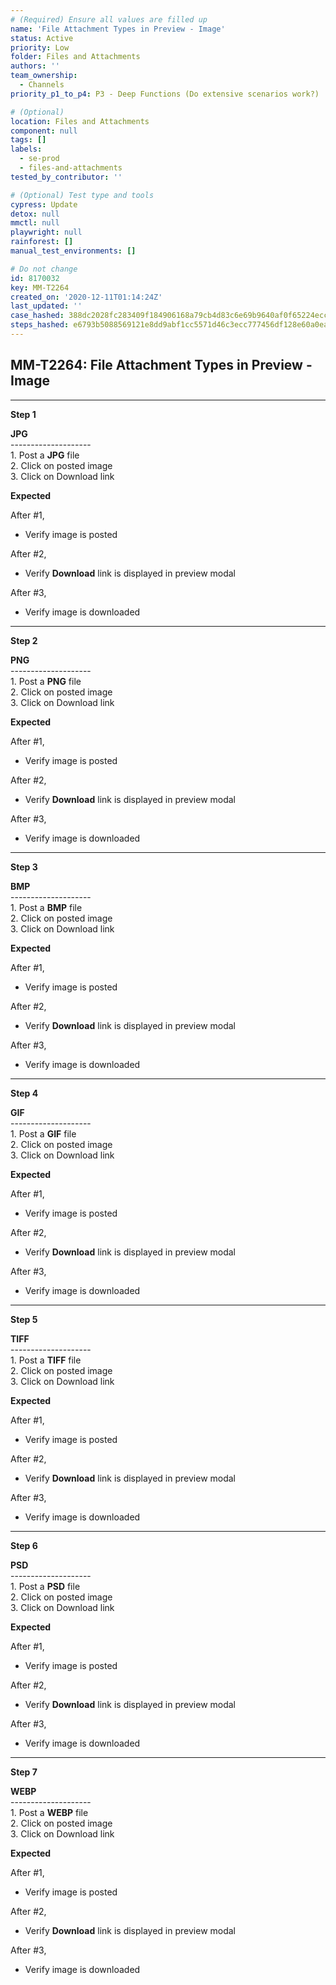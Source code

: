 ```yaml
---
# (Required) Ensure all values are filled up
name: 'File Attachment Types in Preview - Image'
status: Active
priority: Low
folder: Files and Attachments
authors: ''
team_ownership:
  - Channels
priority_p1_to_p4: P3 - Deep Functions (Do extensive scenarios work?)

# (Optional)
location: Files and Attachments
component: null
tags: []
labels:
  - se-prod
  - files-and-attachments
tested_by_contributor: ''

# (Optional) Test type and tools
cypress: Update
detox: null
mmctl: null
playwright: null
rainforest: []
manual_test_environments: []

# Do not change
id: 8170032
key: MM-T2264
created_on: '2020-12-11T01:14:24Z'
last_updated: ''
case_hashed: 388dc2028fc283409f184906168a79cb4d83c6e69b9640af0f65224ecc378189fa8f6cd3309b2e1595836e51a2e398b2
steps_hashed: e6793b5088569121e8dd9abf1cc5571d46c3ecc777456df128e60a0ea6c7a53edb6161e6e99353bf9031425e3d893d34
---
```


<!-- (Auto-generated) Based on frontmatter's "key" and "name" -->

## MM-T2264: File Attachment Types in Preview - Image

---

**Step 1**

**JPG**\
\--------------------\
1\. Post a **JPG** file\
2\. Click on posted image\
3\. Click on Download link

**Expected**

After #1,

- Verify image is posted

After #2,

- Verify **Download** link is displayed in preview modal

After #3,

- Verify image is downloaded

---

**Step 2**

**PNG**\
\--------------------\
1\. Post a **PNG** file\
2\. Click on posted image\
3\. Click on Download link

**Expected**

After #1,

- Verify image is posted

After #2,

- Verify **Download** link is displayed in preview modal

After #3,

- Verify image is downloaded

---

**Step 3**

**BMP**\
\--------------------\
1\. Post a **BMP** file\
2\. Click on posted image\
3\. Click on Download link

**Expected**

After #1,

- Verify image is posted

After #2,

- Verify **Download** link is displayed in preview modal

After #3,

- Verify image is downloaded

---

**Step 4**

**GIF**\
\--------------------\
1\. Post a **GIF** file\
2\. Click on posted image\
3\. Click on Download link

**Expected**

After #1,

- Verify image is posted

After #2,

- Verify **Download** link is displayed in preview modal

After #3,

- Verify image is downloaded

---

**Step 5**

**TIFF**\
\--------------------\
1\. Post a **TIFF** file\
2\. Click on posted image\
3\. Click on Download link

**Expected**

After #1,

- Verify image is posted

After #2,

- Verify **Download** link is displayed in preview modal

After #3,

- Verify image is downloaded

---

**Step 6**

**PSD**\
\--------------------\
1\. Post a **PSD** file\
2\. Click on posted image\
3\. Click on Download link

**Expected**

After #1,

- Verify image is posted

After #2,

- Verify **Download** link is displayed in preview modal

After #3,

- Verify image is downloaded

---

**Step 7**

**WEBP**\
\--------------------\
1\. Post a **WEBP** file\
2\. Click on posted image\
3\. Click on Download link

**Expected**

After #1,

- Verify image is posted

After #2,

- Verify **Download** link is displayed in preview modal

After #3,

- Verify image is downloaded
